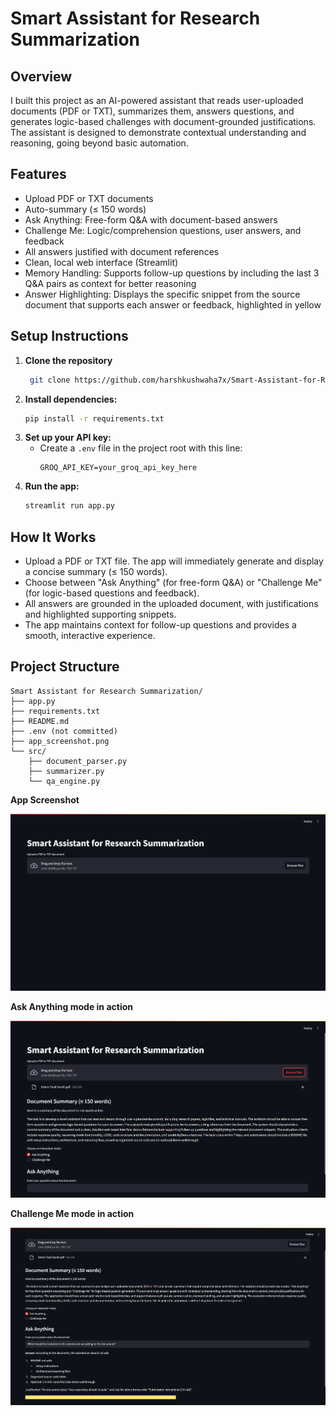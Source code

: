 # Smart Assistant for Research Summarization

## Overview
I built this project as an AI-powered assistant that reads user-uploaded documents (PDF or TXT), summarizes them, answers questions, and generates logic-based challenges with document-grounded justifications. The assistant is designed to demonstrate contextual understanding and reasoning, going beyond basic automation.

## Features
- Upload PDF or TXT documents
- Auto-summary (≤ 150 words)
- Ask Anything: Free-form Q&A with document-based answers
- Challenge Me: Logic/comprehension questions, user answers, and feedback
- All answers justified with document references
- Clean, local web interface (Streamlit)
- Memory Handling: Supports follow-up questions by including the last 3 Q&A pairs as context for better reasoning
- Answer Highlighting: Displays the specific snippet from the source document that supports each answer or feedback, highlighted in yellow

## Setup Instructions
1. **Clone the repository**
   ```bash
    git clone https://github.com/harshkushwaha7x/Smart-Assistant-for-Research-Summarization.git
    ```
2. **Install dependencies:**
   ```bash
   pip install -r requirements.txt
   ```
3. **Set up your API key:**
   - Create a `.env` file in the project root with this line:
     ```
     GROQ_API_KEY=your_groq_api_key_here
     ```
4. **Run the app:**
   ```bash
   streamlit run app.py
   ```

## How It Works
- Upload a PDF or TXT file. The app will immediately generate and display a concise summary (≤ 150 words).
- Choose between "Ask Anything" (for free-form Q&A) or "Challenge Me" (for logic-based questions and feedback).
- All answers are grounded in the uploaded document, with justifications and highlighted supporting snippets.
- The app maintains context for follow-up questions and provides a smooth, interactive experience.

## Project Structure
```
Smart Assistant for Research Summarization/
├── app.py
├── requirements.txt
├── README.md
├── .env (not committed)
├── app_screenshot.png
└── src/
    ├── document_parser.py
    ├── summarizer.py
    └── qa_engine.py
```

**App Screenshot**

![App Screenshot](app_screenshot.png)

**Ask Anything mode in action**

![Ask Anything Screenshot](app_screenshot-2.png)

**Challenge Me mode in action**

![Challenge Me Screenshot](app_screenshot-3.png)
